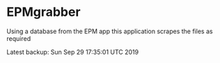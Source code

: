 # EPMgrabber
Using a database from the EPM app this application scrapes the files as required


Latest backup: Sun Sep 29 17:35:01 UTC 2019

